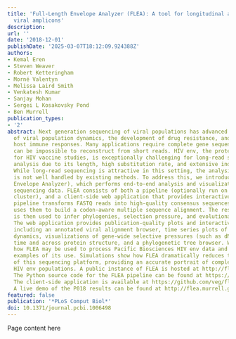 ```yaml
---
title: 'Full-Length Envelope Analyzer (FLEA): A tool for longitudinal analysis of
  viral amplicons'
description:
url: ''
date: '2018-12-01'
publishDate: '2025-03-07T18:12:09.924388Z'
authors:
- Kemal Eren
- Steven Weaver
- Robert Ketteringham
- Morné Valentyn
- Melissa Laird Smith
- Venkatesh Kumar
- Sanjay Mohan
- Sergei L Kosakovsky Pond
- Ben Murrell
publication_types:
- '2'
abstract: Next generation sequencing of viral populations has advanced our understanding
  of viral population dynamics, the development of drug resistance, and escape from
  host immune responses. Many applications require complete gene sequences, which
  can be impossible to reconstruct from short reads. HIV env, the protein of interest
  for HIV vaccine studies, is exceptionally challenging for long-read sequencing and
  analysis due to its length, high substitution rate, and extensive indel variation.
  While long-read sequencing is attractive in this setting, the analysis of such data
  is not well handled by existing methods. To address this, we introduce FLEA (Full-Length
  Envelope Analyzer), which performs end-to-end analysis and visualization of long-read
  sequencing data. FLEA consists of both a pipeline (optionally run on a high-performance
  cluster), and a client-side web application that provides interactive results. The
  pipeline transforms FASTQ reads into high-quality consensus sequences (HQCSs) and
  uses them to build a codon-aware multiple sequence alignment. The resulting alignment
  is then used to infer phylogenies, selection pressure, and evolutionary dynamics.
  The web application provides publication-quality plots and interactive visualizations,
  including an annotated viral alignment browser, time series plots of evolutionary
  dynamics, visualizations of gene-wide selective pressures (such as dN/dS) across
  time and across protein structure, and a phylogenetic tree browser. We demonstrate
  how FLEA may be used to process Pacific Biosciences HIV env data and describe recent
  examples of its use. Simulations show how FLEA dramatically reduces the error rate
  of this sequencing platform, providing an accurate portrait of complex and variable
  HIV env populations. A public instance of FLEA is hosted at http://flea.datamonkey.org.
  The Python source code for the FLEA pipeline can be found at https://github.com/veg/flea-pipeline.
  The client-side application is available at https://github.com/veg/flea-web-app.
  A live demo of the P018 results can be found at http://flea.murrell.group/view/P018.
featured: false
publication: '*PLoS Comput Biol*'
doi: 10.1371/journal.pcbi.1006498
---
```


Page content here